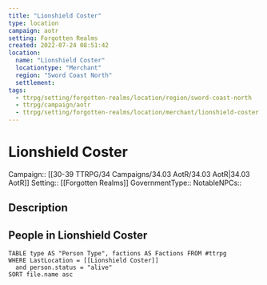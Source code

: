 ```yaml
---
title: "Lionshield Coster"
type: location
campaign: aotr
setting: Forgotten Realms
created: 2022-07-24 08:51:42
location:
  name: "Lionshield Coster"
  locationtype: "Merchant"
  region: "Sword Coast North"
  settlement: 
tags:
  - ttrpg/setting/forgotten-realms/location/region/sword-coast-north
  - ttrpg/campaign/aotr
  - ttrpg/setting/forgotten-realms/location/merchant/lionshield-coster
---
```

# Lionshield Coster

Campaign:: [[30-39 TTRPG/34 Campaigns/34.03 AotR/34.03 AotR|34.03 AotR]]
Setting:: [[Forgotten Realms]]
GovernmentType::
NotableNPCs::

## Description



## People in Lionshield Coster

```dataview
TABLE type AS "Person Type", factions AS Factions FROM #ttrpg 
WHERE LastLocation = [[Lionshield Coster]]
  and person.status = "alive"
SORT file.name asc
```



